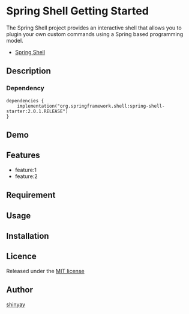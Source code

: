 # Spring Shell Getting Started

The Spring Shell project provides an interactive shell that allows you to plugin your own custom commands using a Spring based programming model.

- [Spring Shell](https://projects.spring.io/spring-shell)

## Description
### Dependency
```
dependencies {
	implementation("org.springframework.shell:spring-shell-starter:2.0.1.RELEASE")
}
```

## Demo

## Features

- feature:1
- feature:2

## Requirement

## Usage

## Installation

## Licence

Released under the [MIT license](https://gist.githubusercontent.com/shinyay/56e54ee4c0e22db8211e05e70a63247e/raw/34c6fdd50d54aa8e23560c296424aeb61599aa71/LICENSE)

## Author

[shinyay](https://github.com/shinyay)
